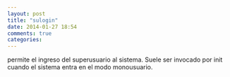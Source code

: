 ```yaml
---
layout: post
title: "sulogin"
date: 2014-01-27 18:54
comments: true
categories: 
---
```

permite el ingreso del superusuario al sistema. Suele ser invocado por init cuando el sistema entra en el modo monousuario.

